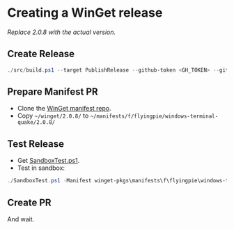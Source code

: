# Creating a WinGet release

*Replace 2.0.8 with the actual version.*

## Create Release

```ps1
./src/build.ps1 --target PublishRelease --github-token <GH_TOKEN> --github-release v2.0.8 --sem-ver-version 2.0.8
```

## Prepare Manifest PR
- Clone the [WinGet manifest repo](https://github.com/microsoft/winget-pkgs).
- Copy ```~/winget/2.0.8/``` to ```~/manifests/f/flyingpie/windows-terminal-quake/2.0.8/```

## Test Release
- Get [SandboxTest.ps1](https://github.com/microsoft/winget-pkgs/blob/master/Tools/SandboxTest.ps1).
- Test in sandbox:
```ps1
./SandboxTest.ps1 -Manifest winget-pkgs\manifests\f\flyingpie\windows-terminal-quake\2.0.8\
```

## Create PR
And wait.
